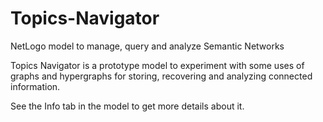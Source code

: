Topics-Navigator
================

NetLogo model to manage, query and analyze Semantic Networks

Topics Navigator is a prototype model to experiment with some uses of graphs and hypergraphs for storing, 
recovering and analyzing connected information.

See the Info tab in the model to get more details about it.